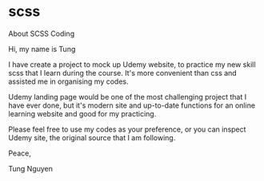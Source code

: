 # scss
About SCSS Coding

Hi, my name is Tung

I have create a project to mock up Udemy website, to practice my new skill scss that I learn during the course. It's more convenient than css and assisted me in organising my codes.

Udemy landing page would be one of the most challenging project that I have ever done, but it's modern site and up-to-date functions for an online learning website and good for my practicing.

Please feel free to use my codes as your preference, or you can inspect Udemy site, the original source that I am following.

Peace,

Tung Nguyen
